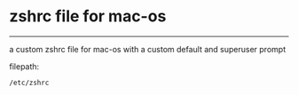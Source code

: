 # zshrc file for mac-os 
---
a custom zshrc file for mac-os with a custom default and superuser prompt

filepath:
```
/etc/zshrc
```
